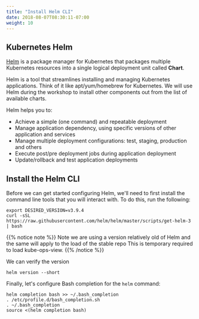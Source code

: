 ```yaml
---
title: "Install Helm CLI"
date: 2018-08-07T08:30:11-07:00
weight: 10
---
```


## Kubernetes Helm

[Helm](https://helm.sh/) is a package manager for Kubernetes that packages multiple Kubernetes resources into a single logical deployment unit called **Chart**. 

Helm is a tool that streamlines installing and managing Kubernetes applications. Think of it like apt/yum/homebrew for Kubernetes. We will use Helm during the workshop to install other components out from the list of available charts.

Helm helps you to:

- Achieve a simple (one command) and repeatable deployment
- Manage application dependency, using specific versions of other application and services
- Manage multiple deployment configurations: test, staging, production and others
- Execute post/pre deployment jobs during application deployment
- Update/rollback and test application deployments


## Install the Helm CLI

Before we can get started configuring Helm, we'll need to first install the
command line tools that you will interact with. To do this, run the following:

```
export DESIRED_VERSION=v3.9.4
curl -sSL https://raw.githubusercontent.com/helm/helm/master/scripts/get-helm-3 | bash
```

{{% notice note %}}
Note we are using a version relatively old of Helm and the same will apply to the load of the stable repo
This is temporary required to load kube-ops-view.
{{% /notice %}}


We can verify the version

```
helm version --short
```

Finally, let's configure Bash completion for the `helm` command:

```
helm completion bash >> ~/.bash_completion
. /etc/profile.d/bash_completion.sh
. ~/.bash_completion
source <(helm completion bash)
```
